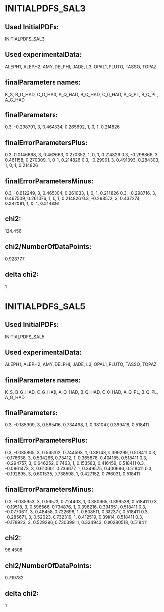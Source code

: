 # INITIALPDFS_SAL3
## Used InitialPDFs:
INITIALPDFS_SAL3
## Used experimentalData:
ALEPH1, ALEPH2, AMY, DELPHI, JADE, L3, OPAL1, PLUTO, TASSO, TOPAZ
## finalParameters names:
K_S, B_G_HAD, C_G_HAD, A_Q_HAD, B_Q_HAD, C_Q_HAD, A_Q_PL, B_Q_PL, A_G_HAD
## finalParameters:
0.3, -0.298791, 3, 0.464334, 0.265692, 1, 0, 1, 0.214826
## finalErrorParametersPlus:
0.3, 0.0146668, 3, 0.463663, 0.270352, 1, 0, 1, 0.214826
0.3, -0.298866, 3, 0.461158, 0.270309, 1, 0, 1, 0.214826
0.3, -0.29901, 3, 0.491393, 0.284303, 1, 0, 1, 0.214826
## finalErrorParametersMinus:
0.3, -0.612249, 3, 0.465004, 0.261033, 1, 0, 1, 0.214826
0.3, -0.298716, 3, 0.467509, 0.261076, 1, 0, 1, 0.214826
0.3, -0.298572, 3, 0.437274, 0.247081, 1, 0, 1, 0.214826
## chi2:
124.456
## chi2/NumberOfDataPoints:
0.928777
## delta chi2:
1


# INITIALPDFS_SAL5
## Used InitialPDFs:
INITIALPDFS_SAL5
## Used experimentalData:
ALEPH1, ALEPH2, AMY, DELPHI, JADE, L3, OPAL1, PLUTO, TASSO, TOPAZ
## finalParameters names:
K_S, B_G_HAD, C_G_HAD, A_Q_HAD, B_Q_HAD, C_Q_HAD, A_Q_PL, B_Q_PL, A_G_HAD
## finalParameters:
0.3, -0.185909, 3, 0.565416, 0.734498, 1, 0.381047, 0.399418, 0.518411
## finalErrorParametersPlus:
0.3, -0.185865, 3, 0.565102, 0.744593, 1, 0.38143, 0.399299, 0.518411
0.3, -0.176638, 3, 0.534266, 0.73412, 1, 0.365878, 0.404185, 0.518411
0.3, -0.294757, 3, 0.646252, 0.7463, 1, 0.153583, 0.416459, 0.518411
0.3, -0.0861473, 3, 0.610601, 0.736677, 1, 0.349575, 0.400696, 0.518411
0.3, -0.192895, 3, 0.601535, 0.738598, 1, 0.427152, 0.796031, 0.518411
## finalErrorParametersMinus:
0.3, -0.185953, 3, 0.56573, 0.724403, 1, 0.380665, 0.399538, 0.518411
0.3, -0.19518, 3, 0.596566, 0.734876, 1, 0.396216, 0.394651, 0.518411
0.3, -0.0770611, 3, 0.48458, 0.722696, 1, 0.608511, 0.382377, 0.518411
0.3, -0.285671, 3, 0.52023, 0.732319, 1, 0.412519, 0.39814, 0.518411
0.3, -0.178923, 3, 0.529296, 0.730399, 1, 0.334943, 0.00280518, 0.518411
## chi2:
96.4508
## chi2/NumberOfDataPoints:
0.719782
## delta chi2:
1